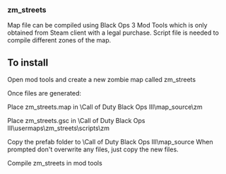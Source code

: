 ### zm_streets
Map file can be compiled using Black Ops 3 Mod Tools which is only obtained from Steam client with a legal purchase. Script file is needed to compile different zones of the map.

## To install 
Open mod tools and create a new zombie map called zm_streets

Once files are generated:

Place zm_streets.map in \Call of Duty Black Ops III\map_source\zm

Place zm_streets.gsc in \Call of Duty Black Ops III\usermaps\zm_streets\scripts\zm

Copy the prefab folder to \Call of Duty Black Ops III\map_source
When prompted don't overwrite any files, just copy the new files.

Compile zm_streets in mod tools
